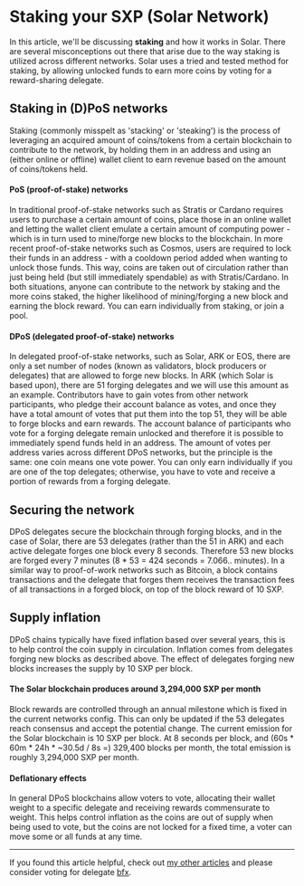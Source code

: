 # Staking your SXP (Solar Network)

In this article, we'll be discussing **staking** and how it works in Solar. There are several misconceptions out there that arise due to the way staking is utilized across different networks. Solar uses a tried and tested method for staking, by allowing unlocked funds to earn more coins by voting for a reward-sharing delegate.

## Staking in (D)PoS networks

Staking (commonly misspelt as 'stacking' or 'steaking') is the process of leveraging an acquired amount of coins/tokens from a certain blockchain to contribute to the network, by holding them in an address and using an (either online or offline) wallet client to earn revenue based on the amount of coins/tokens held. 

#### PoS (proof-of-stake) networks
In traditional proof-of-stake networks such as Stratis or Cardano requires users to purchase a certain amount of coins, place those in an online wallet and letting the wallet client emulate a certain amount of computing power - which is in turn used to mine/forge new blocks to the blockchain. In more recent proof-of-stake networks such as Cosmos, users are required to lock their funds in an address - with a cooldown period added when wanting to unlock those funds. This way, coins are taken out of circulation rather than just being held (but still immediately spendable) as with Stratis/Cardano. In both situations, anyone can contribute to the network by staking and the more coins staked, the higher likelihood of mining/forging a new block and earning the block reward. You can earn individually from staking, or join a pool.

#### DPoS (delegated proof-of-stake) networks
In delegated proof-of-stake networks, such as Solar, ARK or EOS, there are only a set number of nodes (known as validators, block producers or delegates) that are allowed to forge new blocks. In ARK (which Solar is based upon), there are 51 forging delegates and we will use this amount as an example. Contributors have to gain votes from other network participants, who pledge their account balance as votes, and once they have a total amount of votes that put them into the top 51, they will be able to forge blocks and earn rewards. The account balance of participants who vote for a forging delegate remain unlocked and therefore it is possible to immediately spend funds held in an address. The amount of votes per address varies across different DPoS networks, but the principle is the same: one coin means one vote power. You can only earn individually if you are one of the top delegates; otherwise, you have to vote and receive a portion of rewards from a forging delegate.

## Securing the network
DPoS delegates secure the blockchain through forging blocks, and in the case of Solar, there are 53 delegates (rather than the 51 in ARK) and each active delegate forges one block every 8 seconds. Therefore 53 new blocks are forged every 7 minutes (8 * 53 = 424 seconds = 7.066.. minutes). In a similar way to proof-of-work networks such as Bitcoin, a block contains transactions and the delegate that forges them receives the transaction fees of all transactions in a forged block, on top of the block reward of 10 SXP.

## Supply inflation
DPoS chains typically have fixed inflation based over several years, this is to help control the coin supply in circulation. Inflation comes from delegates forging new blocks as described above. The effect of delegates forging new blocks increases the supply by 10 SXP per block.

#### The Solar blockchain produces around 3,294,000 SXP per month

Block rewards are controlled through an annual milestone which is fixed in the current networks config. This can only be updated if the 53 delegates reach consensus and accept the potential change. The current emission for the Solar blockchain is 10 SXP per block. At 8 seconds per block, and (60s * 60m * 24h * ~30.5d / 8s =) 329,400 blocks per month, the total emission is roughly 3,294,000 SXP per month.

#### Deflationary effects
In general DPoS blockchains allow voters to vote, allocating their wallet weight to a specific delegate and receiving rewards commensurate to weight.  This helps control inflation as the coins are out of supply when being used to vote, but the coins are not locked for a fixed time, a voter can move some or all funds at any time.

---

If you found this article helpful, check out [my other articles](https://github.com/Bx64/Awesome-Solar/blob/main/awesome-blog/README.md) and please consider voting for delegate [bfx](https://explorer.solar.network/devnet/wallet/bfx).